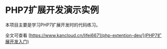 # PHP7扩展开发演示实例

本项目主要是学习PHP7扩展开发时的代码练习。

全文可查看 [https://www.kancloud.cn/lifei6671/php-extention-dev/](PHP7扩展开发入门)

